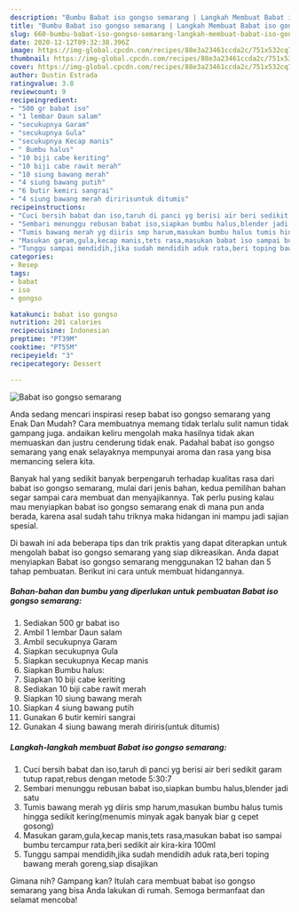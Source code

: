 ```yaml
---
description: "Bumbu Babat iso gongso semarang | Langkah Membuat Babat iso gongso semarang Yang Enak dan Simpel"
title: "Bumbu Babat iso gongso semarang | Langkah Membuat Babat iso gongso semarang Yang Enak dan Simpel"
slug: 660-bumbu-babat-iso-gongso-semarang-langkah-membuat-babat-iso-gongso-semarang-yang-enak-dan-simpel
date: 2020-12-12T09:32:38.396Z
image: https://img-global.cpcdn.com/recipes/88e3a23461ccda2c/751x532cq70/babat-iso-gongso-semarang-foto-resep-utama.jpg
thumbnail: https://img-global.cpcdn.com/recipes/88e3a23461ccda2c/751x532cq70/babat-iso-gongso-semarang-foto-resep-utama.jpg
cover: https://img-global.cpcdn.com/recipes/88e3a23461ccda2c/751x532cq70/babat-iso-gongso-semarang-foto-resep-utama.jpg
author: Dustin Estrada
ratingvalue: 3.8
reviewcount: 9
recipeingredient:
- "500 gr babat iso"
- "1 lembar Daun salam"
- "secukupnya Garam"
- "secukupnya Gula"
- "secukupnya Kecap manis"
- " Bumbu halus"
- "10 biji cabe keriting"
- "10 biji cabe rawit merah"
- "10 siung bawang merah"
- "4 siung bawang putih"
- "6 butir kemiri sangrai"
- "4 siung bawang merah diririsuntuk ditumis"
recipeinstructions:
- "Cuci bersih babat dan iso,taruh di panci yg berisi air beri sedikit garam tutup rapat,rebus dengan metode 5:30:7"
- "Sembari menunggu rebusan babat iso,siapkan bumbu halus,blender jadi satu"
- "Tumis bawang merah yg diiris smp harum,masukan bumbu halus tumis hingga sedikit kering(menumis minyak agak banyak biar g cepet gosong)"
- "Masukan garam,gula,kecap manis,tets rasa,masukan babat iso sampai bumbu tercampur rata,beri sedikit air kira-kira 100ml"
- "Tunggu sampai mendidih,jika sudah mendidih aduk rata,beri toping bawang merah goreng,siap disajikan"
categories:
- Resep
tags:
- babat
- iso
- gongso

katakunci: babat iso gongso 
nutrition: 201 calories
recipecuisine: Indonesian
preptime: "PT39M"
cooktime: "PT55M"
recipeyield: "3"
recipecategory: Dessert

---
```



![Babat iso gongso semarang](https://img-global.cpcdn.com/recipes/88e3a23461ccda2c/751x532cq70/babat-iso-gongso-semarang-foto-resep-utama.jpg)

Anda sedang mencari inspirasi resep babat iso gongso semarang yang Enak Dan Mudah? Cara membuatnya memang tidak terlalu sulit namun tidak gampang juga. andaikan keliru mengolah maka hasilnya tidak akan memuaskan dan justru cenderung tidak enak. Padahal babat iso gongso semarang yang enak selayaknya mempunyai aroma dan rasa yang bisa memancing selera kita.



Banyak hal yang sedikit banyak berpengaruh terhadap kualitas rasa dari babat iso gongso semarang, mulai dari jenis bahan, kedua pemilihan bahan segar sampai cara membuat dan menyajikannya. Tak perlu pusing kalau mau menyiapkan babat iso gongso semarang enak di mana pun anda berada, karena asal sudah tahu triknya maka hidangan ini mampu jadi sajian spesial.


Di bawah ini ada beberapa tips dan trik praktis yang dapat diterapkan untuk mengolah babat iso gongso semarang yang siap dikreasikan. Anda dapat menyiapkan Babat iso gongso semarang menggunakan 12 bahan dan 5 tahap pembuatan. Berikut ini cara untuk membuat hidangannya.

<!--inarticleads1-->

##### Bahan-bahan dan bumbu yang diperlukan untuk pembuatan Babat iso gongso semarang:

1. Sediakan 500 gr babat iso
1. Ambil 1 lembar Daun salam
1. Ambil secukupnya Garam
1. Siapkan secukupnya Gula
1. Siapkan secukupnya Kecap manis
1. Siapkan  Bumbu halus:
1. Siapkan 10 biji cabe keriting
1. Sediakan 10 biji cabe rawit merah
1. Siapkan 10 siung bawang merah
1. Siapkan 4 siung bawang putih
1. Gunakan 6 butir kemiri sangrai
1. Gunakan 4 siung bawang merah diriris(untuk ditumis)




<!--inarticleads2-->

##### Langkah-langkah membuat Babat iso gongso semarang:

1. Cuci bersih babat dan iso,taruh di panci yg berisi air beri sedikit garam tutup rapat,rebus dengan metode 5:30:7
1. Sembari menunggu rebusan babat iso,siapkan bumbu halus,blender jadi satu
1. Tumis bawang merah yg diiris smp harum,masukan bumbu halus tumis hingga sedikit kering(menumis minyak agak banyak biar g cepet gosong)
1. Masukan garam,gula,kecap manis,tets rasa,masukan babat iso sampai bumbu tercampur rata,beri sedikit air kira-kira 100ml
1. Tunggu sampai mendidih,jika sudah mendidih aduk rata,beri toping bawang merah goreng,siap disajikan




Gimana nih? Gampang kan? Itulah cara membuat babat iso gongso semarang yang bisa Anda lakukan di rumah. Semoga bermanfaat dan selamat mencoba!
